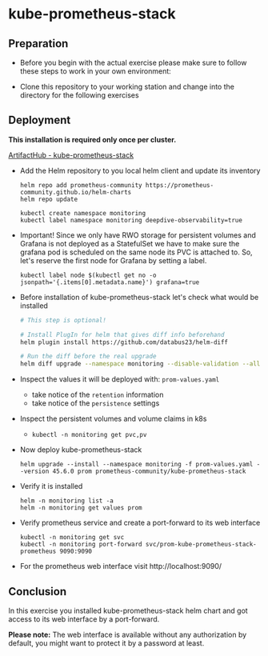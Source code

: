 # kube-prometheus-stack

## Preparation

* Before you begin with the actual exercise please make sure to follow these steps to work in your own environment:

* Clone this repository to your working station and change into the directory for the following exercises

## Deployment

**This installation is required only once per cluster.**

[ArtifactHub - kube-prometheus-stack](https://artifacthub.io/packages/helm/prometheus-community/kube-prometheus-stack)

* Add the Helm repository to you local helm client and update its inventory

  ```shell
  helm repo add prometheus-community https://prometheus-community.github.io/helm-charts
  helm repo update
  ```

  ```shell
  kubectl create namespace monitoring
  kubectl label namespace monitoring deepdive-observability=true
  ```

* Important!
  Since we only have RWO storage for persistent volumes and Grafana is not deployed as a StatefulSet
  we have to make sure the grafana pod is scheduled on the same node its PVC is attached to.
  So, let's reserve the first node for Grafana by setting a label.

    ```shell
    kubectl label node $(kubectl get no -o jsonpath='{.items[0].metadata.name}') grafana=true
    ```

* Before installation of kube-prometheus-stack let's check what would be installed

  ```sh
  # This step is optional!
  
  # Install PlugIn for helm that gives diff info beforehand
  helm plugin install https://github.com/databus23/helm-diff
  
  # Run the diff before the real upgrade
  helm diff upgrade --namespace monitoring --disable-validation --allow-unreleased prom prometheus-community/kube-prometheus-stack --version 45.6.0 --values prom-values.yaml
  ```

* Inspect the values it will be deployed with: `prom-values.yaml`
  * take notice of the `retention` information
  * take notice of the `persistence` settings

* Inspect the persistent volumes and volume claims in k8s
  * `kubectl -n monitoring get pvc,pv`

* Now deploy kube-prometheus-stack

  ```shell
  helm upgrade --install --namespace monitoring -f prom-values.yaml --version 45.6.0 prom prometheus-community/kube-prometheus-stack
  ```

* Verify it is installed

  ```shell
  helm -n monitoring list -a
  helm -n monitoring get values prom
  ```

* Verify prometheus service and create a port-forward to its web interface

  ```shell
  kubectl -n monitoring get svc
  kubectl -n monitoring port-forward svc/prom-kube-prometheus-stack-prometheus 9090:9090
  ```

* For the prometheus web interface visit http://localhost:9090/

## Conclusion

In this exercise you installed kube-prometheus-stack helm chart and got access to its web interface by a port-forward.

**Please note:** The web interface is available without any authorization by default, 
you might want to protect it by a password at least.
